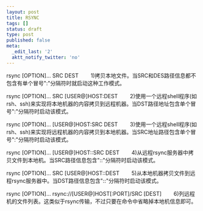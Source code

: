 ```yaml
---
layout: post
title: RSYNC
tags: []
status: draft
type: post
published: false
meta:
  _edit_last: '2'
  aktt_notify_twitter: 'no'
---
```

rsync [OPTION]... SRC DEST
　　1)拷贝本地文件。当SRC和DES路径信息都不包含有单个冒号":"分隔符时就启动这种工作模式。

rsync [OPTION]... SRC [USER@]HOST:DEST
　　2)使用一个远程shell程序(如rsh、ssh)来实现将本地机器的内容拷贝到远程机器。当DST路径地址包含单个冒号":"分隔符时启动该模式。

rsync [OPTION]... [USER@]HOST:SRC DEST
　　3)使用一个远程shell程序(如rsh、ssh)来实现将远程机器的内容拷贝到本地机器。当SRC地址路径包含单个冒号":"分隔符时启动该模式。

rsync [OPTION]... [USER@]HOST::SRC DEST
　　4)从远程rsync服务器中拷贝文件到本地机。当SRC路径信息包含"::"分隔符时启动该模式。

rsync [OPTION]... SRC [USER@]HOST::DEST
　　5)从本地机器拷贝文件到远程rsync服务器中。当DST路径信息包含"::"分隔符时启动该模式。

rsync [OPTION]... rsync://[USER@]HOST[:PORT]/SRC [DEST]
　　6)列远程机的文件列表。这类似于rsync传输，不过只要在命令中省略掉本地机信息即可。

